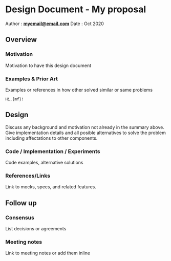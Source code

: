 # Design Document - My proposal 

Author : **myemail@email.com**
Date : Oct 2020

## Overview 

### Motivation
Motivation to have this design document 

### Examples &  Prior Art 
Examples or references in how other solved similar or same problems

```
Hi,{mf}!
```


## Design 

Discuss any background and motivation not already in the summary above. Give implementation details and all posible alternatives to solve the problem including affectations to other components.

### Code / Implementation / Experiments
Code examples,  alternative solutions

### References/Links
Link to mocks, specs, and related features.

## Follow up

### Consensus 
List decisions or agreements

### Meeting notes
Link to meeting notes or add them inline 
